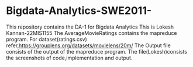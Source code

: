 # Bigdata-Analytics-SWE2011-
This repository contains the DA-1 for Bigdata Analytics
This is Lokesh Kannan-22MIS1155
The AverageMovieRatings contains the mapreduce program.
For dataset(ratings.csv) refer,https://grouplens.org/datasets/movielens/20m/
The Output file consists of the output of the mapreduce program.
The file(Lokesh)consists the screenshots of code,implementation and output.
